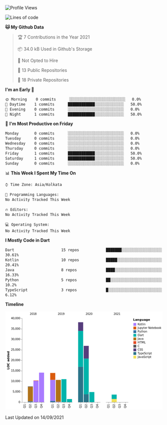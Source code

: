 <!--START_SECTION:waka-->
![Profile Views](http://img.shields.io/badge/Profile%20Views-2-blue)

![Lines of code](https://img.shields.io/badge/From%20Hello%20World%20I%27ve%20Written-142140%20lines%20of%20code-blue)

**🐱 My Github Data** 

> 🏆 7 Contributions in the Year 2021
 > 
> 📦 34.0 kB Used in Github's Storage 
 > 
> 🚫 Not Opted to Hire
 > 
> 📜 13 Public Repositories 
 > 
> 🔑 18 Private Repositories  
 > 
**I'm an Early 🐤** 

```text
🌞 Morning    0 commits      ░░░░░░░░░░░░░░░░░░░░░░░░░   0.0% 
🌆 Daytime    1 commits      ████████████░░░░░░░░░░░░░   50.0% 
🌃 Evening    0 commits      ░░░░░░░░░░░░░░░░░░░░░░░░░   0.0% 
🌙 Night      1 commits      ████████████░░░░░░░░░░░░░   50.0%

```
📅 **I'm Most Productive on Friday** 

```text
Monday       0 commits      ░░░░░░░░░░░░░░░░░░░░░░░░░   0.0% 
Tuesday      0 commits      ░░░░░░░░░░░░░░░░░░░░░░░░░   0.0% 
Wednesday    0 commits      ░░░░░░░░░░░░░░░░░░░░░░░░░   0.0% 
Thursday     0 commits      ░░░░░░░░░░░░░░░░░░░░░░░░░   0.0% 
Friday       1 commits      ████████████░░░░░░░░░░░░░   50.0% 
Saturday     1 commits      ████████████░░░░░░░░░░░░░   50.0% 
Sunday       0 commits      ░░░░░░░░░░░░░░░░░░░░░░░░░   0.0%

```


📊 **This Week I Spent My Time On** 

```text
⌚︎ Time Zone: Asia/Kolkata

💬 Programming Languages: 
No Activity Tracked This Week

🔥 Editors: 
No Activity Tracked This Week

💻 Operating System: 
No Activity Tracked This Week

```

**I Mostly Code in Dart** 

```text
Dart                     15 repos            ███████░░░░░░░░░░░░░░░░░░   30.61% 
Kotlin                   10 repos            █████░░░░░░░░░░░░░░░░░░░░   20.41% 
Java                     8 repos             ████░░░░░░░░░░░░░░░░░░░░░   16.33% 
Python                   5 repos             ██░░░░░░░░░░░░░░░░░░░░░░░   10.2% 
TypeScript               3 repos             █░░░░░░░░░░░░░░░░░░░░░░░░   6.12%

```


**Timeline**

![Chart not found](https://raw.githubusercontent.com/prabhatdev/prabhatdev/master/charts/bar_graph.png) 


 Last Updated on 14/09/2021
<!--END_SECTION:waka-->

